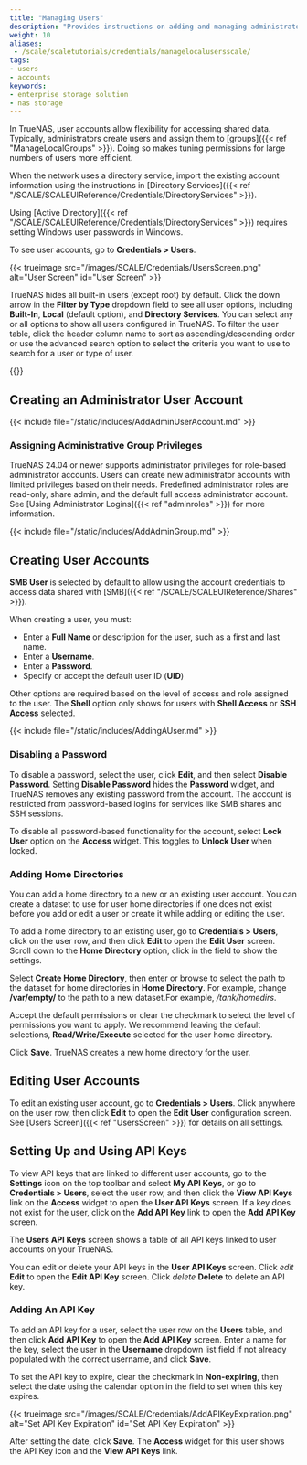 ```yaml
---
title: "Managing Users"
description: "Provides instructions on adding and managing administrator and user accounts."
weight: 10
aliases:
 - /scale/scaletutorials/credentials/managelocalusersscale/
tags:
- users
- accounts
keywords:
- enterprise storage solution
- nas storage
---
```


In TrueNAS, user accounts allow flexibility for accessing shared data.
Typically, administrators create users and assign them to [groups]({{< ref "ManageLocalGroups" >}}).
Doing so makes tuning permissions for large numbers of users more efficient.

When the network uses a directory service, import the existing account information using the instructions in [Directory Services]({{< ref "/SCALE/SCALEUIReference/Credentials/DirectoryServices" >}}).

Using [Active Directory]({{< ref "/SCALE/SCALEUIReference/Credentials/DirectoryServices" >}}) requires setting Windows user passwords in Windows.

To see user accounts, go to **Credentials > Users**.

{{< trueimage src="/images/SCALE/Credentials/UsersScreen.png" alt="User Screen" id="User Screen" >}}

TrueNAS hides all built-in users (except root) by default.
Click the down arrow in the **Filter by Type** dropdown field to see all user options, including **Built-In**, **Local** (default option), and **Directory Services**.
You can select any or all options to show all users configured in TrueNAS.
To filter the user table, click the header column name to sort as ascending/descending order or use the advanced search option to select the criteria you want to use to search for a user or type of user.

{{<include file="/static/includes/addcolumnorganizer.md">}}

## Creating an Administrator User Account

{{< include file="/static/includes/AddAdminUserAccount.md" >}}

### Assigning Administrative Group Privileges

TrueNAS 24.04 or newer supports administrator privileges for role-based administrator accounts.
Users can create new administrator accounts with limited privileges based on their needs.
Predefined administrator roles are read-only, share admin, and the default full access administrator account.
See [Using Administrator Logins]({{< ref "adminroles" >}}) for more information.

{{< include file="/static/includes/AddAdminGroup.md" >}}

## Creating User Accounts

**SMB User** is selected by default to allow using the account credentials to access data shared with [SMB]({{< ref "/SCALE/SCALEUIReference/Shares" >}}).

When creating a user, you must:

* Enter a **Full Name** or description for the user, such as a first and last name.
* Enter a **Username**.
* Enter a **Password**.
* Specify or accept the default user ID (**UID**)

Other options are required based on the level of access and role assigned to the user.
The **Shell** option only shows for users with **Shell Access** or **SSH Access** selected.

{{< include file="/static/includes/AddingAUser.md" >}}

### Disabling a Password

To disable a password, select the user, click **Edit**, and then select **Disable Password**.
Setting **Disable Password** hides the **Password** widget, and TrueNAS removes any existing password from the account.
The account is restricted from password-based logins for services like SMB shares and SSH sessions.

To disable all password-based functionality for the account, select **Lock User** option on the **Access** widget.
This toggles to **Unlock User** when locked.

### Adding Home Directories

You can add a home directory to a new or an existing user account.
You can create a dataset to use for user home directories if one does not exist before you add or edit a user or create it while adding or editing the user.

To add a home directory to an existing user, go to **Credentials > Users**, click on the user row, and then click **Edit** to open the **Edit User** screen.
Scroll down to the **Home Directory** option, click in the field to show the settings.

Select **Create Home Directory**, then enter or browse to select the path to the dataset for home directories in **Home Directory**. For example, change **/var/empty/** to the path to a new dataset.For example, */tank/homedirs*.

Accept the default permissions or clear the checkmark to select the level of permissions you want to apply.
We recommend leaving the default selections, **Read/Write/Execute** selected for the user home directory.

Click **Save**. TrueNAS creates a new home directory for the user.

## Editing User Accounts

To edit an existing user account, go to **Credentials > Users**.
Click anywhere on the user row, then click **Edit** to open the **Edit User** configuration screen.
See [Users Screen]({{< ref "UsersScreen" >}}) for details on all settings.

## Setting Up and Using API Keys

To view API keys that are linked to different user accounts, go to the **Settings** icon on the top toolbar and select **My API Keys**, or go to **Credentials > Users**, select the user row, and then click the **View API Keys** link on the **Access** widget to open the **User API Keys** screen.
If a key does not exist for the user, click on the **Add API Key** link to open the **Add API Key** screen.

The **Users API Keys** screen shows a table of all API keys linked to user accounts on your TrueNAS.

You can edit or delete your API keys in the **User API Keys** screen.
Click <i class="material-icons" aria-hidden="true" title="Edit">edit</i> **Edit** to open the **Edit API Key** screen.
Click <i class="material-icons" aria-hidden="true" title="Delete">delete</i> **Delete** to delete an API key.

### Adding An API Key

To add an API key for a user, select the user row on the **Users** table, and then click **Add API Key** to open the **Add API Key** screen.
Enter a name for the key, select the user in the **Username** dropdown list field if not already populated with the correct username, and click **Save**.

To set the API key to expire, clear the checkmark in **Non-expiring**, then select the date using the calendar option in the field to set when this key expires.

{{< trueimage src="/images/SCALE/Credentials/AddAPIKeyExpiration.png" alt="Set API Key Expiration" id="Set API Key Expiration" >}}

After setting the date, click **Save**. The **Access** widget for this user shows the API Key icon and the **View API Keys** link.
